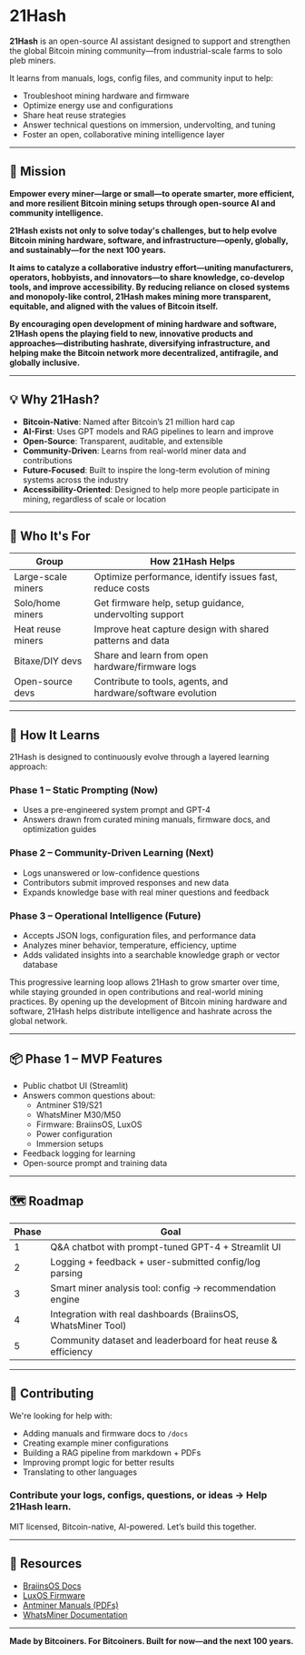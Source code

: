 # 21Hash

**21Hash** is an open-source AI assistant designed to support and strengthen the global Bitcoin mining community—from industrial-scale farms to solo pleb miners.

It learns from manuals, logs, config files, and community input to help:
- Troubleshoot mining hardware and firmware
- Optimize energy use and configurations
- Share heat reuse strategies
- Answer technical questions on immersion, undervolting, and tuning
- Foster an open, collaborative mining intelligence layer

---

## 🚀 Mission
**Empower every miner—large or small—to operate smarter, more efficient, and more resilient Bitcoin mining setups through open-source AI and community intelligence.** 

**21Hash exists not only to solve today's challenges, but to help evolve Bitcoin mining hardware, software, and infrastructure—openly, globally, and sustainably—for the next 100 years.**

**It aims to catalyze a collaborative industry effort—uniting manufacturers, operators, hobbyists, and innovators—to share knowledge, co-develop tools, and improve accessibility. By reducing reliance on closed systems and monopoly-like control, 21Hash makes mining more transparent, equitable, and aligned with the values of Bitcoin itself.**

**By encouraging open development of mining hardware and software, 21Hash opens the playing field to new, innovative products and approaches—distributing hashrate, diversifying infrastructure, and helping make the Bitcoin network more decentralized, antifragile, and globally inclusive.**

---

## 💡 Why 21Hash?
- **Bitcoin-Native**: Named after Bitcoin’s 21 million hard cap
- **AI-First**: Uses GPT models and RAG pipelines to learn and improve
- **Open-Source**: Transparent, auditable, and extensible
- **Community-Driven**: Learns from real-world miner data and contributions
- **Future-Focused**: Built to inspire the long-term evolution of mining systems across the industry
- **Accessibility-Oriented**: Designed to help more people participate in mining, regardless of scale or location

---

## 🔧 Who It's For
| Group | How 21Hash Helps |
|-------|------------------|
| Large-scale miners | Optimize performance, identify issues fast, reduce costs |
| Solo/home miners | Get firmware help, setup guidance, undervolting support |
| Heat reuse miners | Improve heat capture design with shared patterns and data |
| Bitaxe/DIY devs | Share and learn from open hardware/firmware logs |
| Open-source devs | Contribute to tools, agents, and hardware/software evolution |

---

## 🧠 How It Learns

21Hash is designed to continuously evolve through a layered learning approach:

### Phase 1 – Static Prompting (Now)
- Uses a pre-engineered system prompt and GPT-4
- Answers drawn from curated mining manuals, firmware docs, and optimization guides

### Phase 2 – Community-Driven Learning (Next)
- Logs unanswered or low-confidence questions
- Contributors submit improved responses and new data
- Expands knowledge base with real miner questions and feedback

### Phase 3 – Operational Intelligence (Future)
- Accepts JSON logs, configuration files, and performance data
- Analyzes miner behavior, temperature, efficiency, uptime
- Adds validated insights into a searchable knowledge graph or vector database

This progressive learning loop allows 21Hash to grow smarter over time, while staying grounded in open contributions and real-world mining practices. By opening up the development of Bitcoin mining hardware and software, 21Hash helps distribute intelligence and hashrate across the global network.

---

## 📦 Phase 1 – MVP Features
- Public chatbot UI (Streamlit)
- Answers common questions about:
  - Antminer S19/S21
  - WhatsMiner M30/M50
  - Firmware: BraiinsOS, LuxOS
  - Power configuration
  - Immersion setups
- Feedback logging for learning
- Open-source prompt and training data

---

## 🗺 Roadmap
| Phase | Goal |
|-------|------|
| 1 | Q&A chatbot with prompt-tuned GPT-4 + Streamlit UI |
| 2 | Logging + feedback + user-submitted config/log parsing |
| 3 | Smart miner analysis tool: config → recommendation engine |
| 4 | Integration with real dashboards (BraiinsOS, WhatsMiner Tool) |
| 5 | Community dataset and leaderboard for heat reuse & efficiency |

---

## 🤝 Contributing
We're looking for help with:
- Adding manuals and firmware docs to `/docs`
- Creating example miner configurations
- Building a RAG pipeline from markdown + PDFs
- Improving prompt logic for better results
- Translating to other languages

### Contribute your logs, configs, questions, or ideas → Help 21Hash learn.

MIT licensed, Bitcoin-native, AI-powered. 
Let’s build this together.

---

## 🔗 Resources
- [BraiinsOS Docs](https://docs.braiins.com/)
- [LuxOS Firmware](https://luxor.tech/firmware)
- [Antminer Manuals (PDFs)](https://shop.bitmain.com/support)
- [WhatsMiner Documentation](https://whatsminer.info/)

---

**Made by Bitcoiners. For Bitcoiners. Built for now—and the next 100 years.**
